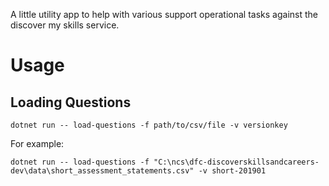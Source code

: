 A little utility app to help with various support operational tasks against the discover my skills service.

# Usage

## Loading Questions 

    dotnet run -- load-questions -f path/to/csv/file -v versionkey

For example:

    dotnet run -- load-questions -f "C:\ncs\dfc-discoverskillsandcareers-dev\data\short_assessment_statements.csv" -v short-201901
